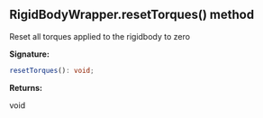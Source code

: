 
## RigidBodyWrapper.resetTorques() method

Reset all torques applied to the rigidbody to zero

**Signature:**

```typescript
resetTorques(): void;
```
**Returns:**

void

